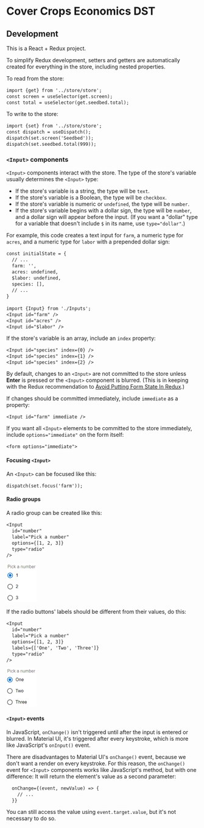 # Cover Crops Economics DST

## Development ##
This is a React + Redux project.

To simplify Redux development, setters and getters are automatically created for everything in the store, including nested properties.

To read from the store:
```
import {get} from '../store/store';
const screen = useSelector(get.screen);
const total = useSelector(get.seedbed.total);
```

To write to the store:
```
import {set} from '../store/store';
const dispatch = useDispatch();
dispatch(set.screen('Seedbed'));
dispatch(set.seedbed.total(999));
```

### `<Input>` components ###

`<Input>` components interact with the store.  The type of the store's variable usually determines the `<Input>` type:

- If the store's variable is a string, the type will be `text`.
- If the store's variable is a Boolean, the type will be `checkbox`.
- If the store's variable is numeric or `undefined`, the type will be `number`.
- If the store's variable begins with a dollar sign, the type will be `number`, and a dollar sign will appear before the input.
  (If you want a "dollar" type for a variable that doesn't include `$` in its name, use `type="dollar"`.)

For example, this code creates a text input for `farm`, a numeric type for `acres`, and a numeric type for `labor` with a prepended dollar sign:
```
const initialState = {
  // ...
  farm: '',
  acres: undefined,
  $labor: undefined,
  species: [],
  // ...
}

import {Input} from './Inputs';
<Input id="farm" />
<Input id="acres" />
<Input id="$labor" />
```

If the store's variable is an array, include an `index` property:
```
<Input id="species" index={0} />
<Input id="species" index={1} />
<Input id="species" index={2} />
```

By default, changes to an `<Input>` are not committed to the store unless **Enter** is pressed or the `<Input>` component is blurred.  (This is in keeping with the Redux recommendation to [Avoid Putting Form State In Redux](https://redux.js.org/style-guide/#avoid-putting-form-state-in-redux).)

If changes should be committed immediately, include `immediate` as a property:
```
<Input id="farm" immediate />
```

If you want all `<Input>` elements to be committed to the store immediately, include `options="immediate"` on the form itself:
```
<form options="immediate">
```

#### Focusing `<Input>` ####
An `<Input>` can be focused like this:
```
dispatch(set.focus('farm'));
```

#### Radio groups ####
A radio group can be created like this:
```
<Input
  id="number"
  label="Pick a number"
  options={[1, 2, 3]}
  type="radio"
/>
```
![Output](https://raw.githubusercontent.com/rickhitchcock/redux-app/master/images/RadioButton1.png)

If the radio buttons' labels should be different from their values, do this:
```
<Input
  id="number"
  label="Pick a number"
  options={[1, 2, 3]}
  labels={['One', 'Two', 'Three']}
  type="radio"
/>
```
![Output](https://raw.githubusercontent.com/rickhitchcock/redux-app/master/images/RadioButton2.png)

#### `<Input>` events ####

In JavaScript, `onChange()` isn't triggered until after the input is entered or blurred.  In Material UI, it's triggered after every keystroke, which is more like JavaScript's `onInput()` event.

There are disadvantages to Material UI's `onChange()` event, because we don't want a render on every keystroke.  For this reason, the `onChange()` event for `<Input>` components works like JavaScript's method, but with one difference:  It will return the element's value as a second parameter:

```
  onChange={(event, newValue) => {
    // ...
  }}
```

You can still access the value using `event.target.value`, but it's not necessary to do so.
